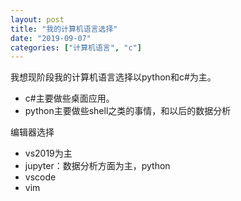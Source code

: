```yaml
---
layout: post
title: "我的计算机语言选择"
date: "2019-09-07"
categories: ["计算机语言", "c"]
---
```


我想现阶段我的计算机语言选择以python和c#为主。

- c#主要做些桌面应用。
- python主要做些shell之类的事情，和以后的数据分析

编辑器选择

- vs2019为主
- jupyter：数据分析方面为主，python
- vscode
- vim
